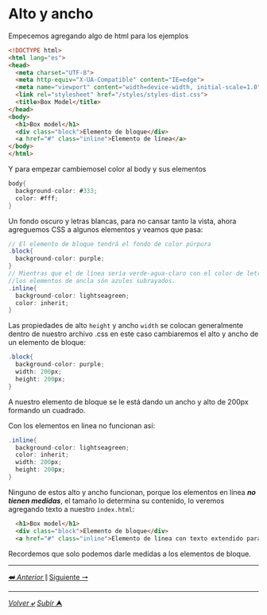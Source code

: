 # Alto y ancho

Empecemos agregando algo de html para los ejemplos

```html
<!DOCTYPE html>
<html lang="es">
<head>
  <meta charset="UTF-8">
  <meta http-equiv="X-UA-Compatible" content="IE=edge">
  <meta name="viewport" content="width=device-width, initial-scale=1.0">
  <link rel="stylesheet" href="/styles/styles-dist.css">
  <title>Box Model</title>
</head>
<body>
  <h1>Box model</h1>
  <div class="block">Elemento de bloque</div>
  <a href="#" class="inline">Elemento de línea</a>
</body>
</html>
```
Y para empezar cambiemosel color al body y sus elementos

```CS
body{
  background-color: #333;
  color: #fff;
}
```
Un fondo oscuro y letras blancas, para no cansar tanto la vista, ahora agreguemos CSS a algunos elementos y veamos que pasa:

```CS
// El elemento de bloque tendrá el fondo de color púrpura
.block{
  background-color: purple;
}
// Mientras que el de línea sería verde-agua-claro con el color de letras heredado, porque recoerdemos que el color de
//los elementos de ancla són azules subrayados.
.inline{
  background-color: lightseagreen;
  color: inherit;
}
```

Las propiedades de alto `height` y ancho `width` se colocan generalmente dentro de nuestro archivo .css en este caso cambiaremos el alto y ancho de un elemento de bloque:

```CS
.block{
  background-color: purple;
  width: 200px;
  height: 200px;
}
```

A nuestro elemento de bloque se le está dando un ancho y alto de 200px formando un cuadrado.

Con los elementos en linea no funcionan así:

```CS
.inline{
  background-color: lightseagreen;
  color: inherit;
  width: 200px;
  height: 200px;
}
```
Ninguno de estos alto y ancho funcionan, porque los elementos en línea ***no tienen medidas***, el tamaño lo determina su contenido, lo veremos agregando texto a nuestro `index.html`:

```HTML
  <h1>Box model</h1>
  <div class="block">Elemento de bloque</div>
  <a href="#" class="inline">Elemento de línea con texto extendido para ver el ejemplo de: los elementos en línea tienen medida por su contenido.</a>
```
Recordemos que solo podemos darle medidas a los elementos de bloque.

---

[**&#11176;** *Anterior* &#11007;](/teoria/teoriaBoxModel/ "") 
[Siguiente **&#129042;**](/teoria/teoriaBoxModel/ "")

---

[*Volver* **&ldca;**](/teoria/teoriaBasica/README.md "Menu principal") 
[*Subir* **&#11165;**](# "Ir al título")